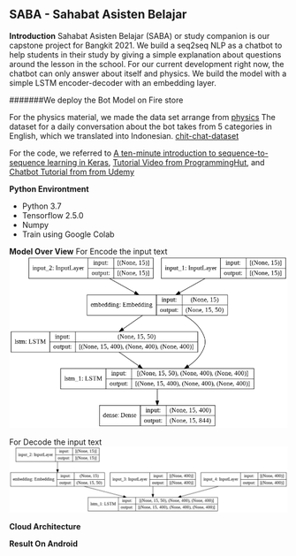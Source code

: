**SABA**
**- Sahabat Asisten Belajar**
---


**Introduction**
Sahabat Asisten Belajar (SABA) or study companion is our capstone project for Bangkit 2021. We build a seq2seq NLP as a chatbot to help students in their study by giving a simple explanation about questions around the lesson in the school. For our current development right now, the chatbot can only answer about itself and physics. We build the model with a simple LSTM encoder-decoder with an embedding layer. 

#######We deploy the Bot Model on Fire store

For the physics material, we made the data set arrange from [physics](https://www.studiobelajar.com/materi-fisika-sma-kelas-10-11-12/)
The dataset for a daily conversation about the bot takes from 5 categories in English, which we translated into Indonesian. [chit-chat-dataset](https://github.com/microsoft/botframework-cli/blob/main/packages/qnamaker/docs/chit-chat-dataset.md)

For the code, we referred to [A ten-minute introduction to sequence-to-sequence learning in Keras](https://blog.keras.io/a-ten-minute-introduction-to-sequence-to-sequence-learning-in-keras.html), [Tutorial Video from ProgrammingHut](https://github.com/Pawandeep-prog/chatbot), and [Chatbot Tutorial from from Udemy](https://www.udemy.com/share/101X0WAEIZcFpRQ3UF/)


**Python Environtment**
- Python 3.7
- Tensorflow 2.5.0
- Numpy
- Train using Google Colab


**Model Over View**
For Encode the input text
![image text](https://github.com/Bagoes-Heikhal/SABA/blob/Master/Machine%20Learning/Picture/Encode.png)

For Decode the input text
![image text](https://github.com/Bagoes-Heikhal/SABA/blob/Master/Machine%20Learning/Picture/Decode.png)


**Cloud Architecture**


**Result On Android**
